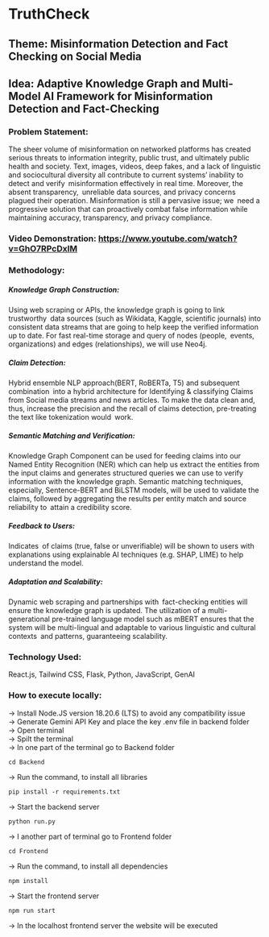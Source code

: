 # TruthCheck
## Theme: Misinformation Detection and Fact Checking on Social Media
## Idea: Adaptive Knowledge Graph and Multi-Model AI Framework for Misinformation Detection and Fact-Checking

### Problem Statement:
The sheer volume of misinformation on networked platforms has created serious threats to information integrity, public trust, and ultimately public health and society. Text, images, videos, deep fakes, and a lack of linguistic and sociocultural diversity all contribute to current systems’ inability to detect and verify misinformation effectively in real time. Moreover, the absent transparency, unreliable data sources, and privacy concerns plagued their operation. Misinformation is still a pervasive issue; we need a progressive solution that can proactively combat false information while maintaining accuracy, transparency, and privacy compliance.

### Video Demonstration: https://www.youtube.com/watch?v=GhO7RPcDxIM


### Methodology:
##### Knowledge Graph Construction: 
Using web scraping or APIs, the knowledge graph is going to link trustworthy data sources (such as Wikidata, Kaggle, scientific journals) into consistent data streams that are going to help keep the verified information up to date. For fast real-time storage and query of nodes (people, events, organizations) and edges (relationships), we will use Neo4j.

##### Claim Detection: 
Hybrid ensemble NLP approach(BERT, RoBERTa, T5) and subsequent combination into a hybrid architecture for Identifying & classifying Claims from Social media streams and news articles. To make the data clean and, thus, increase the precision and the recall of claims detection, pre-treating the text like tokenization would work.

##### Semantic Matching and Verification: 
Knowledge Graph Component can be used for feeding claims into our Named Entity Recognition (NER) which can help us extract the entities from the input claims and generates structured queries we can use to verify information with the knowledge graph. Semantic matching techniques, especially, Sentence-BERT and BiLSTM models, will be used to validate the claims, followed by aggregating the results per entity match and source reliability to attain a credibility score.

##### Feedback to Users: 
Indicates of claims (true, false or unverifiable) will be shown to users with explanations using explainable AI techniques (e.g. SHAP, LIME) to help understand the model.

##### Adaptation and Scalability: 
Dynamic web scraping and partnerships with fact-checking entities will ensure the knowledge graph is updated. The utilization of a multi-generational pre-trained language model such as mBERT ensures that the system will be multi-lingual and adaptable to various linguistic and cultural contexts and patterns, guaranteeing scalability.

### Technology Used:
React.js, Tailwind CSS, Flask, Python, JavaScript, GenAI

### How to execute locally:
-> Install Node.JS version 18.20.6 (LTS) to avoid any compatibility issue <br>
-> Generate Gemini API Key and place the key .env file in backend folder <br>
-> Open terminal <br>
-> Spilt the terminal <br>
-> In one part of the terminal go to Backend folder 
```
cd Backend
```
-> Run the command, to install all libraries
```
pip install -r requirements.txt
```
-> Start the backend server
```
python run.py
```
-> I another part of terminal go to Frontend folder
```
cd Frontend
```
-> Run the command, to install all dependencies
```
npm install
```
-> Start the frontend server
```
npm run start
```
-> In the localhost frontend server the website will be executed
